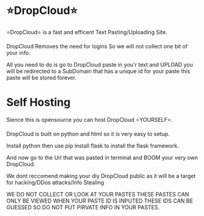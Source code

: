 # ⭐DropCloud⭐

⭐DropCloud⭐ is a fast and efficent Text Pasting/Uploading Site.

DropCloud Removes the need for logins So we will not collect one bit of your info. 

All you need to do is go to DropCloud paste in you'r text and UPLOAD you will be redirected to a SubDomain that has a unique id for your paste this paste will be stored forever.

# Self Hosting

Sience this is opensource you can host DropCloud ⭐YOURSELF⭐.

DropCloud is built on python and html so it is very easy to setup.

Install python then use pip install flask to install the flask framework.

And now go to the Url that was pasted in terminal and BOOM your very own DropCloud.

We dont reccomend making your diy DropCloud public as it will be a target for hacking/DDos attacks/Info Stealing

WE DO NOT COLLECT OR LOOK AT YOUR PASTES THESE PASTES CAN ONLY BE VIEWED WHEN YOUR PASTE ID IS INPUTED THESE IDS CAN BE GUESSED SO DO NOT PUT PIRVATE INFO IN YOUR PASTES.
